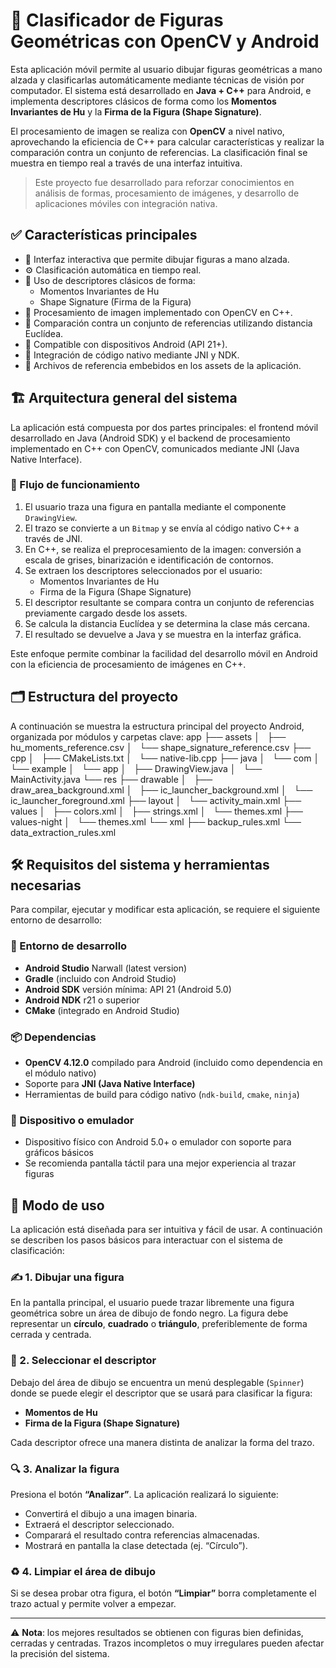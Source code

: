 # 📐 Clasificador de Figuras Geométricas con OpenCV y Android

Esta aplicación móvil permite al usuario dibujar figuras geométricas a mano alzada y clasificarlas automáticamente mediante técnicas de visión por computador. El sistema está desarrollado en **Java + C++** para Android, e implementa descriptores clásicos de forma como los **Momentos Invariantes de Hu** y la **Firma de la Figura (Shape Signature)**.

El procesamiento de imagen se realiza con **OpenCV** a nivel nativo, aprovechando la eficiencia de C++ para calcular características y realizar la comparación contra un conjunto de referencias. La clasificación final se muestra en tiempo real a través de una interfaz intuitiva.

> Este proyecto fue desarrollado para reforzar conocimientos en análisis de formas, procesamiento de imágenes, y desarrollo de aplicaciones móviles con integración nativa.

## ✅ Características principales
- 🎨 Interfaz interactiva que permite dibujar figuras a mano alzada.
- ⚙️ Clasificación automática en tiempo real.
- 🧠 Uso de descriptores clásicos de forma:
  - Momentos Invariantes de Hu
  - Shape Signature (Firma de la Figura)
- 🔬 Procesamiento de imagen implementado con OpenCV en C++.
- 🔁 Comparación contra un conjunto de referencias utilizando distancia Euclídea.
- 📲 Compatible con dispositivos Android (API 21+).
- 🧩 Integración de código nativo mediante JNI y NDK.
- 📁 Archivos de referencia embebidos en los assets de la aplicación.

## 🏗️ Arquitectura general del sistema

La aplicación está compuesta por dos partes principales: el frontend móvil desarrollado en Java (Android SDK) y el backend de procesamiento implementado en C++ con OpenCV, comunicados mediante JNI (Java Native Interface).

### 🔄 Flujo de funcionamiento

1. El usuario traza una figura en pantalla mediante el componente `DrawingView`.
2. El trazo se convierte a un `Bitmap` y se envía al código nativo C++ a través de JNI.
3. En C++, se realiza el preprocesamiento de la imagen: conversión a escala de grises, binarización e identificación de contornos.
4. Se extraen los descriptores seleccionados por el usuario:
   - Momentos Invariantes de Hu
   - Firma de la Figura (Shape Signature)
5. El descriptor resultante se compara contra un conjunto de referencias previamente cargado desde los assets.
6. Se calcula la distancia Euclídea y se determina la clase más cercana.
7. El resultado se devuelve a Java y se muestra en la interfaz gráfica.

Este enfoque permite combinar la facilidad del desarrollo móvil en Android con la eficiencia de procesamiento de imágenes en C++.

## 🗂️ Estructura del proyecto

A continuación se muestra la estructura principal del proyecto Android, organizada por módulos y carpetas clave:
app
├── assets
│   ├── hu_moments_reference.csv
│   └── shape_signature_reference.csv
├── cpp
│   ├── CMakeLists.txt
│   └── native-lib.cpp
├── java
│   └── com
│       └── example
│           └── app
│               ├── DrawingView.java
│               └── MainActivity.java
└── res
    ├── drawable
    │   ├── draw_area_background.xml
    │   ├── ic_launcher_background.xml
    │   └── ic_launcher_foreground.xml
    ├── layout
    │   └── activity_main.xml
    ├── values
    │   ├── colors.xml
    │   ├── strings.xml
    │   └── themes.xml
    ├── values-night
    │   └── themes.xml
    └── xml
        ├── backup_rules.xml
        └── data_extraction_rules.xml

## 🛠️ Requisitos del sistema y herramientas necesarias

Para compilar, ejecutar y modificar esta aplicación, se requiere el siguiente entorno de desarrollo:

### 🧰 Entorno de desarrollo

- **Android Studio** Narwall (latest version)
- **Gradle** (incluido con Android Studio)
- **Android SDK** versión mínima: API 21 (Android 5.0)
- **Android NDK** r21 o superior
- **CMake** (integrado en Android Studio)

### 📦 Dependencias

- **OpenCV 4.12.0** compilado para Android (incluido como dependencia en el módulo nativo)
- Soporte para **JNI (Java Native Interface)**
- Herramientas de build para código nativo (`ndk-build`, `cmake`, `ninja`)

### 📱 Dispositivo o emulador

- Dispositivo físico con Android 5.0+ o emulador con soporte para gráficos básicos
- Se recomienda pantalla táctil para una mejor experiencia al trazar figuras

## 🧪 Modo de uso

La aplicación está diseñada para ser intuitiva y fácil de usar. A continuación se describen los pasos básicos para interactuar con el sistema de clasificación:

### ✍️ 1. Dibujar una figura

En la pantalla principal, el usuario puede trazar libremente una figura geométrica sobre un área de dibujo de fondo negro. La figura debe representar un **círculo**, **cuadrado** o **triángulo**, preferiblemente de forma cerrada y centrada.

### 🧭 2. Seleccionar el descriptor

Debajo del área de dibujo se encuentra un menú desplegable (`Spinner`) donde se puede elegir el descriptor que se usará para clasificar la figura:

- **Momentos de Hu**  
- **Firma de la Figura (Shape Signature)**

Cada descriptor ofrece una manera distinta de analizar la forma del trazo.

### 🔍 3. Analizar la figura

Presiona el botón **“Analizar”**. La aplicación realizará lo siguiente:

- Convertirá el dibujo a una imagen binaria.
- Extraerá el descriptor seleccionado.
- Comparará el resultado contra referencias almacenadas.
- Mostrará en pantalla la clase detectada (ej. “Círculo”).

### ♻️ 4. Limpiar el área de dibujo

Si se desea probar otra figura, el botón **“Limpiar”** borra completamente el trazo actual y permite volver a empezar.

---

⚠️ **Nota**: los mejores resultados se obtienen con figuras bien definidas, cerradas y centradas. Trazos incompletos o muy irregulares pueden afectar la precisión del sistema.

